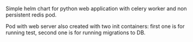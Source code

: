 Simple helm chart for python web application with celery worker and non persistent redis pod.

Pod with web server also created with two init containers: first one is for running test, second one is for running migrations to DB.
